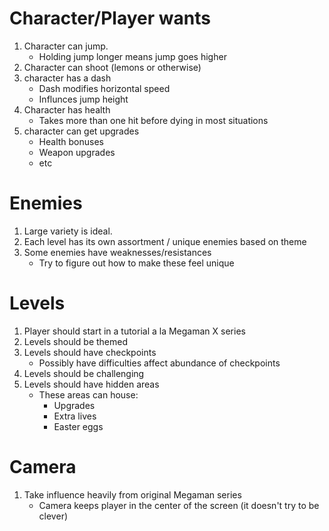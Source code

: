 # Character/Player wants
1. Character can jump.
	- Holding jump longer means jump goes higher
1. Character can shoot (lemons or otherwise)
1. character has a dash
	- Dash modifies horizontal speed
	- Influnces jump height
1. Character has health
	- Takes more than one hit before dying in most situations
1. character can get upgrades
	- Health bonuses
	- Weapon upgrades
	- etc

# Enemies
1. Large variety is ideal.
1. Each level has its own assortment / unique enemies based on theme
1. Some enemies have weaknesses/resistances
	- Try to figure out how to make these feel unique

# Levels
1. Player should start in a tutorial a la Megaman X series
1. Levels should be themed
1. Levels should have checkpoints
	- Possibly have difficulties affect abundance of checkpoints
1. Levels should be challenging
1. Levels should have hidden areas
	- These areas can house:
		- Upgrades
		- Extra lives
		- Easter eggs

# Camera
1. Take influence heavily from original Megaman series
	- Camera keeps player in the center of the screen (it doesn't try to be clever)

